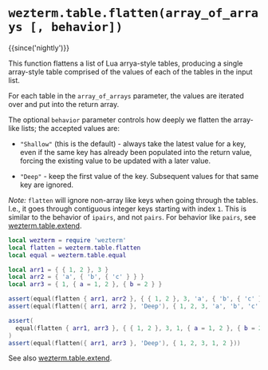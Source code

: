 # `wezterm.table.flatten(array_of_arrays [, behavior])`

{{since('nightly')}}

This function flattens a list of Lua arrya-style tables, producing a single array-style
table comprised of the values of each of the tables in the input list.

For each table in the `array_of_arrays` parameter, the values are iterated over and put
into the return array.

The optional `behavior` parameter controls how deeply we flatten the array-like lists;
the accepted values are:

* `"Shallow"` (this is the default) - always take the latest value for a key, even if
  the same key has already been populated into the return value, forcing the
  existing value to be updated with a later value.

* `"Deep"` - keep the first value of the key. Subsequent values for that same key
  are ignored.

*Note:* `flatten` will ignore non-array like keys when going through the tables. I.e.,
it goes through contiguous integer keys starting with index `1`. This is similar to the
behavior of `ipairs`, and not `pairs`. For behavior like `pairs`, see
[wezterm.table.extend](extend.md).

```lua
local wezterm = require 'wezterm'
local flatten = wezterm.table.flatten
local equal = wezterm.table.equal

local arr1 = { { 1, 2 }, 3 }
local arr2 = { 'a', { 'b', { 'c' } } }
local arr3 = { 1, { a = 1, 2 }, { b = 2 } }

assert(equal(flatten { arr1, arr2 }, { { 1, 2 }, 3, 'a', { 'b', { 'c' } } }))
assert(equal(flatten({ arr1, arr2 }, 'Deep'), { 1, 2, 3, 'a', 'b', 'c' }))

assert(
  equal(flatten { arr1, arr3 }, { { 1, 2 }, 3, 1, { a = 1, 2 }, { b = 2 } })
)
assert(equal(flatten({ arr1, arr3 }, 'Deep'), { 1, 2, 3, 1, 2 }))
```

See also [wezterm.table.extend](extend.md).
